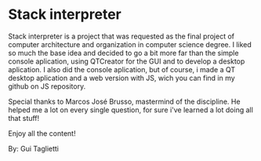 # Stack interpreter

Stack interpreter is a project that was requested as the final project of computer architecture and organization in computer science degree.
I liked so much the base idea and decided to go a bit more far than the simple console aplication, using QTCreator for the GUI and to develop a desktop aplication.
I also did the console aplication, but of course, i made a QT desktop aplication and a web version with JS, wich you can find in my github on JS repository.

Special thanks to Marcos José Brusso, mastermind of the discipline. He helped me a lot on every single question, for sure i've learned a lot doing all that stuff!

Enjoy all the content!

By: Gui Taglietti
